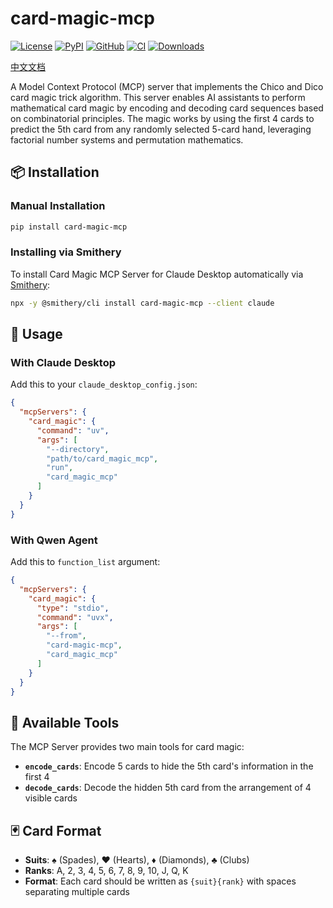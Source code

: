 # card-magic-mcp

[![License](https://img.shields.io/github/license/luochang212/card-magic-mcp)](https://github.com/luochang212/card-magic-mcp)
[![PyPI](https://img.shields.io/pypi/v/card-magic-mcp.svg?logo=python)](https://pypi.python.org/pypi/card-magic-mcp)
[![GitHub](https://img.shields.io/github/v/release/luochang212/card-magic-mcp?logo=github&sort=semver)](https://github.com/luochang212/card-magic-mcp)
[![CI](https://github.com/luochang212/card-magic-mcp/workflows/CI/badge.svg)](https://github.com/luochang212/card-magic-mcp/actions?query=workflow:CI)
[![Downloads](https://static.pepy.tech/personalized-badge/card-magic-mcp?period=total&units=international_system&left_color=grey&right_color=green&left_text=Downloads)](https://pepy.tech/project/card-magic-mcp)

[中文文档](https://github.com/luochang212/card-magic-mcp/blob/main/docs/README_CN.md)

A Model Context Protocol (MCP) server that implements the Chico and Dico card magic trick algorithm. This server enables AI assistants to perform mathematical card magic by encoding and decoding card sequences based on combinatorial principles. The magic works by using the first 4 cards to predict the 5th card from any randomly selected 5-card hand, leveraging factorial number systems and permutation mathematics.

## 📦 Installation

### Manual Installation

```bash
pip install card-magic-mcp
```

### Installing via Smithery

To install Card Magic MCP Server for Claude Desktop automatically via [Smithery](https://smithery.ai/server/card-magic-mcp):

```bash
npx -y @smithery/cli install card-magic-mcp --client claude
```

## 🚀 Usage

### With Claude Desktop

Add this to your `claude_desktop_config.json`:

```json
{
  "mcpServers": {
    "card_magic": {
      "command": "uv",
      "args": [
        "--directory",
        "path/to/card_magic_mcp",
        "run",
        "card_magic_mcp"
      ]
    }
  }
}
```

### With Qwen Agent

Add this to `function_list` argument:

```json
{
  "mcpServers": {
    "card_magic": {
      "type": "stdio",
      "command": "uvx",
      "args": [
        "--from",
        "card-magic-mcp",
        "card_magic_mcp"
      ]
    }
  }
}
```

## 🔧 Available Tools

The MCP Server provides two main tools for card magic:

- **`encode_cards`**: Encode 5 cards to hide the 5th card's information in the first 4
- **`decode_cards`**: Decode the hidden 5th card from the arrangement of 4 visible cards

## 🃏 Card Format

- **Suits**: ♠ (Spades), ♥ (Hearts), ♦ (Diamonds), ♣ (Clubs)
- **Ranks**: A, 2, 3, 4, 5, 6, 7, 8, 9, 10, J, Q, K
- **Format**: Each card should be written as `{suit}{rank}` with spaces separating multiple cards
